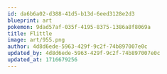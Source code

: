 ```yaml
---
id: da6b6a02-d388-41d5-b13d-6eed3128e2d3
blueprint: art
pokemon: 9dad57af-035f-4195-8375-1386a8f8069a
title: Flittle
image: art/955.png
author: 4d8d6ede-5963-429f-9c2f-74b897007e0c
updated_by: 4d8d6ede-5963-429f-9c2f-74b897007e0c
updated_at: 1716679256
---
```


